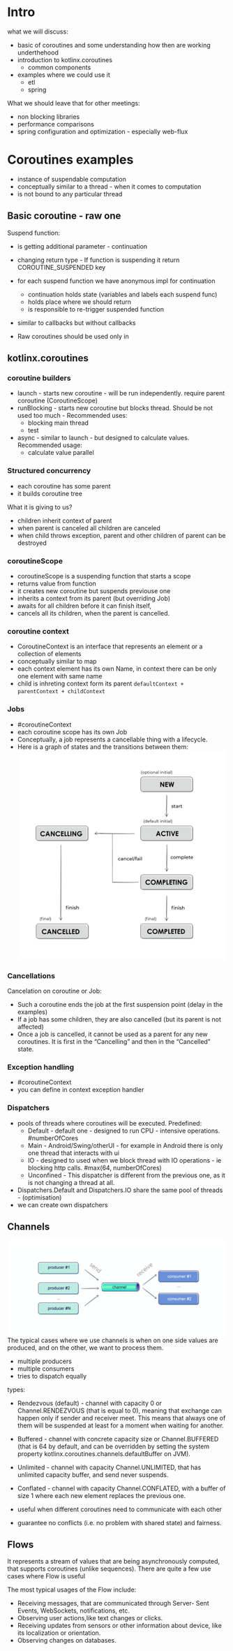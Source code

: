 # Intro

what we will discuss:
- basic of coroutines and some understanding how then are working underthehood
- introduction to kotlinx.coroutines
  - common components
- examples where we could use it
  - etl
  - spring


What we should leave that for other meetings:
- non blocking libraries 
- performance comparisons
- spring configuration and optimization -  especially web-flux  

# Coroutines examples

- instance of suspendable computation
- conceptually similar to a thread - when it comes to computation
- is not bound to any particular thread

## Basic coroutine - raw one

Suspend function:
- is getting additional parameter - continuation
- changing return type - If function is suspending it return COROUTINE_SUSPENDED key
- for each suspend function we have anonymous impl for continuation
  - continuation holds state (variables and labels each suspend func)
  - holds place where we should return
  - is responsible to re-trigger suspended function
- similar to callbacks but without callbacks


- Raw coroutines should be used only in 

##  kotlinx.coroutines

### coroutine builders
- launch - starts new coroutine - will be run independently. require parent coroutine (CoroutineScope)
- runBlocking - starts new coroutine but blocks thread. Should be not used too much - Recommended uses:
  - blocking main thread
  - test
- async - similar to launch - but designed to calculate values. Recommended usage:
  - calculate value parallel

### Structured concurrency
- each coroutine has some parent
- it builds coroutine tree

What it is giving to us?
- children inherit context of parent
- when parent is canceled all children are canceled
- when child throws exception, parent and other children of parent can be destroyed

### coroutineScope

- coroutineScope is a suspending function that starts a scope
- returns value from function
- it creates new coroutine but suspends previouse one
- inherits a context from its parent (but overriding Job)
- awaits for all children before it can finish itself,
- cancels all its children, when the parent is cancelled.



### coroutine context

- CoroutineContext is an interface that represents an element or a collection
   of elements
- conceptually similar to map
- each context element has its own Name, in context there can be only one element with same name
- child is inhreting context form  its parent ``` defaultContext + parentContext + childContext ```


### Jobs
 
- #coroutineContext
- each coroutine scope has its own Job
- Conceptually, a job represents a cancellable thing with a lifecycle.
- Here is a graph of states and the transitions between them:
![img_1.png](img_1.png)

### Cancellations

Cancelation on coroutine or Job:
- Such a coroutine ends the job at the first suspension point (delay in the examples)
- If a job has some children, they are also cancelled (but its parent is not affected)
- Once a job is cancelled, it cannot be used as a parent for any new coroutines. It is first in the “Cancelling” and then in the “Cancelled” state.


### Exception handling

- #coroutineContext
- you can define in context exception handler

### Dispatchers

- pools of threads where coroutines will be executed. Predefined:
  - Default - default one - designed to run CPU - intensive operations. #numberOfCores
  - Main - Android/Swing/otherUI - for example in Android there is only one thread that interacts with ui
  - IO - designed to used when we block thread with IO operations - ie blocking http calls. #max(64, numberOfCores)
  - Unconfined - This dispatcher is different from the previous one, as it is not changing a thread at all. 
- Dispatchers.Default and Dispatchers.IO share the same pool of threads - (optimisation)
- we can create own dispatchers


## Channels
 ![img_2.png](img_2.png)
The typical cases where we use channels is when on one side values are produced, and on the other, we want to process them.
- multiple producers
- multiple consumers
- tries to dispatch equally

types:
- Rendezvous (default) - channel with capacity 0 or Channel.RENDEZVOUS (that is equal to 0), meaning that exchange can happen only if sender and receiver meet. This means that always one of them will be suspended at least for a moment when waiting for another.
- Buffered - channel with concrete capacity size or Channel.BUFFERED (that is 64 by default, and can be overridden by setting the system property kotlinx.coroutines.channels.defaultBuffer on JVM).
- Unlimited - channel with capacity Channel.UNLIMITED, that has unlimited capacity buffer, and send never suspends.
- Conflated - channel with capacity Channel.CONFLATED, with a buffer of size 1 where each new element replaces the previous one.


- useful when different coroutines need to communicate with each other
- guarantee no conflicts (i.e. no problem with shared state) and fairness.

## Flows

It represents a stream of values that are being asynchronously computed, that supports coroutines (unlike sequences).
There are quite a few use cases where Flow is useful


The most typical usages of the Flow include:
- Receiving messages, that are communicated through Server- Sent Events, WebSockets, notifications, etc.
- Observing user actions,like text changes or clicks.
- Receiving updates from sensors or other information about device, like its localization or orientation.
- Observing changes on databases.
